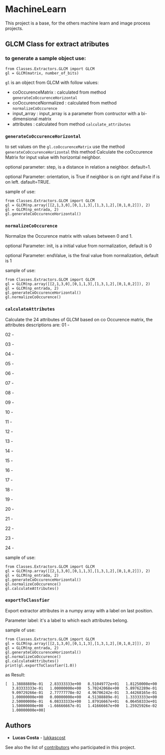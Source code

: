 # MachineLearn

This project is a base, for the others machine learn and image process projects.

## GLCM Class for extract atributes

### to generate a sample object use:
```
from Classes.Extractors.GLCM import GLCM
gl = GLCM(matrix, number_of_bits)
```
```gl``` is an object from GLCM with follow values:
* coOccurenceMatrix : calculated from method ```generateCoOccurenceHorizontal```
* coOccurenceNormalized : calculated from method ```normalizeCoOccurence```
* input_array : input_array is a parameter from contructor with a bi-dimensional matrix
* attributes  :  calculated from method ```calculate_attributes```

### ```generateCoOccurenceHorizontal```
to set values on the ```gl.coOccurenceMatrix``` use the method ```generateCoOccurenceHorizontal```
this method Calculate the coOccurence Matrix for input value with horizontal neighbor.

optional parameter: step, is a distance in relation a neighbor. default=1.

optional Parameter: orientation, is True if neighbor is on right and False if is on left. dafault=TRUE.

sample of use:
```
from Classes.Extractors.GLCM import GLCM
gl = GLCM(np.array([[2,1,3,0],[0,1,1,3],[1,3,1,2],[0,1,0,2]]), 2)
gl = GLCM(np_entrada, 2)
gl.generateCoOccurenceHorizontal()
```



### ```normalizeCoOccurence```

Normalize the Occurence matrix with values between 0 and 1.

optional Parameter: init, is a initial value from normalization, default is 0 
                
optional Parameter: endValue, is the final value from normalization, default is 1
                
sample of use:
```
from Classes.Extractors.GLCM import GLCM
gl = GLCM(np.array([[2,1,3,0],[0,1,1,3],[1,3,1,2],[0,1,0,2]]), 2)
gl = GLCM(np_entrada, 2)
gl.generateCoOccurenceHorizontal()
gl.normalizeCoOccurence()
```


### ```calculateAttributes```
Calculate the 24 attributes of GLCM based on co Occurence matrix,
the attributes descriptions are:
01 - 

02 - 

03 - 

04 -

05 - 

06 - 

07 - 

08 -

09 -

10 - 

11 -

12 - 

13 - 

14 - 

15 - 

16 - 

17 - 

18 - 

19 - 

20 - 

21 - 

22 - 

23 - 

24 -


sample of use:

```
from Classes.Extractors.GLCM import GLCM
gl = GLCM(np.array([[2,1,3,0],[0,1,1,3],[1,3,1,2],[0,1,0,2]]), 2)
gl = GLCM(np_entrada, 2)
gl.generateCoOccurenceHorizontal()
gl.normalizeCoOccurence()
gl.calculateAttributes()
```

### ```exportToClassfier```

Export extractor attributes in a numpy array with a label on last position.

Parameter label: it's a label to which each attributes belong.

sample of use:

```
from Classes.Extractors.GLCM import GLCM
gl = GLCM(np.array([[2,1,3,0],[0,1,1,3],[1,3,1,2],[0,1,0,2]]), 2)
gl = GLCM(np_entrada, 2)
gl.generateCoOccurenceHorizontal()
gl.normalizeCoOccurence()
gl.calculateAttributes()
print(gl.exportToClassfier(1.0))
```

as Result:

```
[  1.38888889e-01   2.83333333e+00   8.51049772e+01   1.81250000e+00
   3.83333333e-01   1.00000000e+00   5.70242068e+00   5.89762289e-01
   9.09729266e-01   2.77777778e-02   4.96706242e-01   3.44268165e-01
   1.00000000e+00   0.00000000e+00   4.51388889e-01   1.33333333e+00
   2.50000000e-01   6.08333333e+00   1.87916667e+01   6.06458333e+01
   1.50000000e+00  -1.66666667e-01   1.41666667e+00   1.25925926e-02
   1.00000000e+00]
```



   
## Authors

* **Lucas Costa** - [lukkascost](https://github.com/lukkascost)

See also the list of [contributors](https://github.com/lukkascost/MachineLearn/contributors) who participated in this project.

